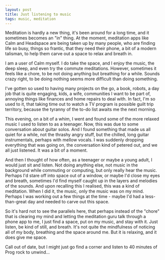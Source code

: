 ```yaml
---
layout: post
title: Just listening to music
tags: music, meditation
---
```

Meditation is hardly a new thing, it's been around for a long time, and it sometimes becomes an "in" thing. At the moment, meditation apps like Calm and Headspace are being taken up by many people, who are finding life so busy, things so frantic, that they need their phone, a bit of a modern talisman, to help them carve out a space to relax and breath in.

I am a user of Calm myself. I do take the space, and I enjoy the music, the deep sleep, and even try the commute meditations. However, sometimes it feels like a chore, to be not doing anything but breathing for a while. Sounds crazy right, to be doing nothing seems more difficult than doing something.

I've gotten so used to having many projects on the go, a book, robots, a day job that is quite engaging, kids, a wife, communities I want to be part of, annoying things like finances and home repairs to deal with. In fact, I'm so used to it, that taking time out to watch a TV program is possible guilt trip territory, because the tyranny of the to-do list awaits me the next morning.

This evening, on a bit of a whim, I went and found some of the more relaxed music I used to listen to as a teenager. Now, this was due to some conversation about guitar solos. And I found something that made us all quiet for a while, not the thrashy angry stuff, but the chilled, long guitar instrumentals, perhaps with mellow vocals. I was suddenly dropping everything that was going on, the conversation kind of petered out, and we all just listened. It was a bit of a moment.

And then I thought of how often, as a teenager or maybe a young adult, I would just sit and listen. Not doing anything else, not music in the background while commuting or computing, but only really hear the music. Perhaps I'd stare off into space out of a window, or maybe I'd close my eyes and breath, sometimes I'd find myself caught up in the layers and melodies of the sounds. And upon recalling this I realised, this was a kind of meditation. When I did it, the music, only the music was on my mind. Perhaps I was working out a few things at the time - maybe I'd had a less-than-great day and needed to carve out this space. 

So it's hard not to see the parallels here, that perhaps instead of the "chore" that is clearing my mind and letting the meditation guru talk through a phone app to me, I just find a space, put on my music, and stay with it. Just listen, be kind of still, and breath. It's not quite the mindfulness of noticing all of my body, breathing and the space around me. But it is relaxing, and it does give me space.

Call out of date, but I might just go find a corner and listen to 40 minutes of Prog rock to unwind...
